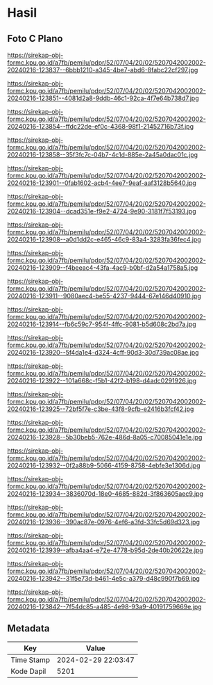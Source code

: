 # Hasil

## Foto C Plano

https://sirekap-obj-formc.kpu.go.id/a7fb/pemilu/pdpr/52/07/04/20/02/5207042002002-20240216-123837--6bbb1210-a345-4be7-abd6-8fabc22cf297.jpg

https://sirekap-obj-formc.kpu.go.id/a7fb/pemilu/pdpr/52/07/04/20/02/5207042002002-20240216-123851--4081d2a8-9ddb-46c1-92ca-4f7e64b738d7.jpg

https://sirekap-obj-formc.kpu.go.id/a7fb/pemilu/pdpr/52/07/04/20/02/5207042002002-20240216-123854--ffdc22de-ef0c-4368-98f1-21452716b73f.jpg

https://sirekap-obj-formc.kpu.go.id/a7fb/pemilu/pdpr/52/07/04/20/02/5207042002002-20240216-123858--35f3fc7c-04b7-4c1d-885e-2a45a0dac01c.jpg

https://sirekap-obj-formc.kpu.go.id/a7fb/pemilu/pdpr/52/07/04/20/02/5207042002002-20240216-123901--0fab1602-acb4-4ee7-9eaf-aaf3128b5640.jpg

https://sirekap-obj-formc.kpu.go.id/a7fb/pemilu/pdpr/52/07/04/20/02/5207042002002-20240216-123904--dcad351e-f9e2-4724-9e90-3181f7f53193.jpg

https://sirekap-obj-formc.kpu.go.id/a7fb/pemilu/pdpr/52/07/04/20/02/5207042002002-20240216-123908--a0d1dd2c-e465-46c9-83a4-3283fa36fec4.jpg

https://sirekap-obj-formc.kpu.go.id/a7fb/pemilu/pdpr/52/07/04/20/02/5207042002002-20240216-123909--f4beeac4-43fa-4ac9-b0bf-d2a54a1758a5.jpg

https://sirekap-obj-formc.kpu.go.id/a7fb/pemilu/pdpr/52/07/04/20/02/5207042002002-20240216-123911--9080aec4-be55-4237-9444-67e146d40910.jpg

https://sirekap-obj-formc.kpu.go.id/a7fb/pemilu/pdpr/52/07/04/20/02/5207042002002-20240216-123914--fb6c59c7-954f-4ffc-9081-b5d608c2bd7a.jpg

https://sirekap-obj-formc.kpu.go.id/a7fb/pemilu/pdpr/52/07/04/20/02/5207042002002-20240216-123920--5f4da1e4-d324-4cff-90d3-30d739ac08ae.jpg

https://sirekap-obj-formc.kpu.go.id/a7fb/pemilu/pdpr/52/07/04/20/02/5207042002002-20240216-123922--101a668c-f5b1-42f2-b198-d4adc0291926.jpg

https://sirekap-obj-formc.kpu.go.id/a7fb/pemilu/pdpr/52/07/04/20/02/5207042002002-20240216-123925--72bf5f7e-c3be-43f8-9cfb-e2416b3fcf42.jpg

https://sirekap-obj-formc.kpu.go.id/a7fb/pemilu/pdpr/52/07/04/20/02/5207042002002-20240216-123928--5b30beb5-762e-486d-8a05-c70085041e1e.jpg

https://sirekap-obj-formc.kpu.go.id/a7fb/pemilu/pdpr/52/07/04/20/02/5207042002002-20240216-123932--0f2a88b9-5066-4159-8758-4ebfe3e1306d.jpg

https://sirekap-obj-formc.kpu.go.id/a7fb/pemilu/pdpr/52/07/04/20/02/5207042002002-20240216-123934--3836070d-18e0-4685-882d-3f863605aec9.jpg

https://sirekap-obj-formc.kpu.go.id/a7fb/pemilu/pdpr/52/07/04/20/02/5207042002002-20240216-123936--390ac87e-0976-4ef6-a3fd-33fc5d69d323.jpg

https://sirekap-obj-formc.kpu.go.id/a7fb/pemilu/pdpr/52/07/04/20/02/5207042002002-20240216-123939--afba4aa4-e72e-4778-b95d-2de40b20622e.jpg

https://sirekap-obj-formc.kpu.go.id/a7fb/pemilu/pdpr/52/07/04/20/02/5207042002002-20240216-123942--31f5e73d-b461-4e5c-a379-d48c990f7b69.jpg

https://sirekap-obj-formc.kpu.go.id/a7fb/pemilu/pdpr/52/07/04/20/02/5207042002002-20240216-123842--7f54dc85-a485-4e98-93a9-40191759669e.jpg


## Metadata

| Key        | Value               |
| ---------- | ------------------- |
| Time Stamp | 2024-02-29 22:03:47 |
| Kode Dapil | 5201                |



